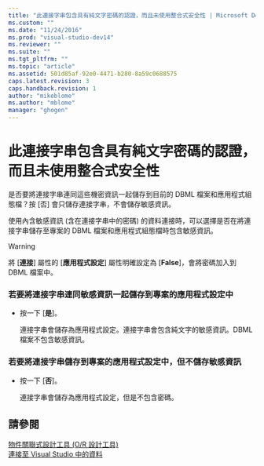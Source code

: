 ```yaml
---
title: "此連接字串包含具有純文字密碼的認證，而且未使用整合式安全性 | Microsoft Docs"
ms.custom: ""
ms.date: "11/24/2016"
ms.prod: "visual-studio-dev14"
ms.reviewer: ""
ms.suite: ""
ms.tgt_pltfrm: ""
ms.topic: "article"
ms.assetid: 501d85af-92e0-4471-b280-8a59c0688575
caps.latest.revision: 3
caps.handback.revision: 1
author: "mikeblome"
ms.author: "mblome"
manager: "ghogen"
---
```

# 此連接字串包含具有純文字密碼的認證，而且未使用整合式安全性
是否要將連接字串連同這些機密資訊一起儲存到目前的 DBML 檔案和應用程式組態檔？按 \[否\] 會只儲存連接字串，不會儲存敏感資訊。  
  
 使用內含敏感資訊 \(含在連接字串中的密碼\) 的資料連接時，可以選擇是否在將連接字串儲存至專案的 DBML 檔案和應用程式組態檔時包含敏感資訊。  
  
> [!WARNING]
>  將 \[**連接**\] 屬性的 \[**應用程式設定**\] 屬性明確設定為 \[**False**\]，會將密碼加入到 DBML 檔案中。  
  
### 若要將連接字串連同敏感資訊一起儲存到專案的應用程式設定中  
  
-   按一下 \[**是**\]。  
  
     連接字串會儲存為應用程式設定。連接字串會包含純文字的敏感資訊。DBML 檔案不包含敏感資訊。  
  
### 若要將連接字串儲存到專案的應用程式設定中，但不儲存敏感資訊  
  
-   按一下 \[**否**\]。  
  
     連接字串會儲存為應用程式設定，但是不包含密碼。  
  
## 請參閱  
 [物件關聯式設計工具 \(O\/R 設計工具\)](../data-tools/linq-to-sql-tools-in-visual-studio2.md)   
 [連接至 Visual Studio 中的資料](../data-tools/connecting-to-data-in-visual-studio.md)